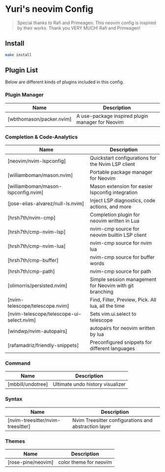 # Yuri's neovim Config

> Special thanks to Rafi and Primeagen. This neovim config is
> inspired by their works. Thank you VERY MUCH! Rafi and Primeagen!


## Install
```bash
make install
```

## Plugin List
Below are different kinds of plugins included in this config.

### Plugin Manager
| Name | Description |
| ---- | ----------- |
| [wbthomason/packer.nvim] | A use-package inspired plugin manager for Neovim

### Completion & Code-Analytics

| Name | Description |
| ---- | ----------- |
| [neovim/nvim-lspconfig] | Quickstart configurations for the Nvim LSP client
| [williamboman/mason.nvim] | Portable package manager for Neovim
| [williamboman/mason-lspconfig.nvim] | Mason extension for easier lspconfig integration
| [jose-elias-alvarez/null-ls.nvim] | Inject LSP diagnostics, code actions, and more
| [hrsh7th/nvim-cmp] | Completion plugin for neovim written in Lua
| [hrsh7th/cmp-nvim-lsp] | nvim-cmp source for neovim builtin LSP client
| [hrsh7th/cmp-nvim-lua] | nvim-cmp source for nvim lua
| [hrsh7th/cmp-buffer] | nvim-cmp source for buffer words
| [hrsh7th/cmp-path] | nvim-cmp source for path
| [olimorris/persisted.nvim] | Simple session management for Neovim with git branching
| [nvim-telescope/telescope.nvim] | Find, Filter, Preview, Pick. All lua, all the time
| [nvim-telescope/telescope-ui-select.nvim] | Sets vim.ui.select to telescope
| [windwp/nvim-autopairs] | autopairs for neovim written by lua
| [rafamadriz/friendly-snippets] | Preconfigured snippets for different languages

### Command

| Name | Description |
| ---- | ----------- |
| [mbbill/undotree] | Ultimate undo history visualizer

### Syntax

| Name | Description |
| ---- | ----------- |
| [nvim-treesitter/nvim-treesitter] | Nvim Treesitter configurations and abstraction layer

### Themes
| Name | Description |
| ---- | ----------- |
| [rose-pine/neovim] | color theme for neovim







